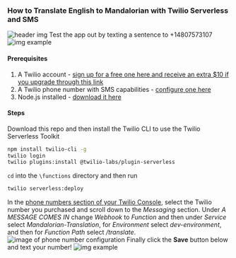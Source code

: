 ### How to Translate English to Mandalorian with Twilio Serverless and SMS
![header img](https://twilio-cms-prod.s3.amazonaws.com/images/mandoheader2.width-1616.png)
Test the app out by texting a sentence to +14807573107 
![img example](https://pbs.twimg.com/media/E0kIdbYUYAQ39QJ?format=jpg&name=large)

#### Prerequisites
1. A Twilio account - [sign up for a free one here and receive an extra $10 if you upgrade through this link](http://www.twilio.com/referral/iHsJ5D)
2. A Twilio phone number with SMS capabilities - [configure one here](https://support.twilio.com/hc/en-us/articles/223135247-How-to-Search-for-and-Buy-a-Twilio-Phone-Number-from-Console)
3. Node.js installed - [download it here](https://nodejs.org/en/download/)

#### Steps
Download this repo and then install the Twilio CLI to use the Twilio Serverless Toolkit
```bash
npm install twilio-cli -g
twilio login
twilio plugins:install @twilio-labs/plugin-serverless
```
`cd` into the `\functions` directory and then run 
```bash
twilio serverless:deploy
```
In the [phone numbers section of your Twilio Console](https://www.twilio.com/console/phone-numbers/incoming), select the Twilio number you purchased and scroll down to the <em>Messaging</em> section. Under <em>A MESSAGE COMES IN</em> change <em>Webhook</em> to <em>Function</em> and then under <em>Service</em> select <em>Mandalorian-Translation</em>, for <em>Environment</em> select <em>dev-environment</em>, and then for <em>Function Path</em> select <em>/translate</em>.
![image of phone number configuration](https://twilio-cms-prod.s3.amazonaws.com/images/3OiTUXXmAIZFIMO7MaIV9HpbkISpS9xqx4PiAvpj9dLBg.width-1600.png)
Finally click the <strong>Save</strong> button below and text your number!
![img example](https://pbs.twimg.com/media/E0kIdbYUYAQ39QJ?format=jpg&name=large)
